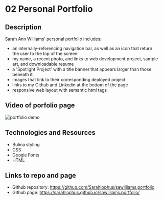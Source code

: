# 02 Personal Portfolio

## Description

Sarah Ann Williams' personal portfolio includes:

- an internally-referencing navigation bar, as well as an icon that return the user to the top of the screen
- my name, a recent photo, and links to web development project, sample art, and downloadable resume
- a 'Spotlight Project' with a title banner that appears larger than those beneath it
- images that link to their corresponding deployed project
- links to my Github and Linkedin at the bottom of the page
- responsive web layout with semantic html tags

## Video of porfolio page

![portfolio demo](./assets/img/Swilliams-portfolio.gif)

## Technologies and Resources

- Bulma styling
- CSS
- Google Fonts
- HTML

## Links to repo and page

- Github repository: https://github.com/Sarahlophus/sawilliams.portfolio
- Github page: https://sarahlophus.github.io/sawilliams.portfolio/
